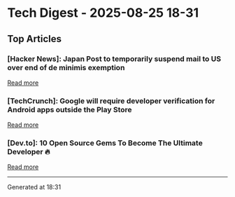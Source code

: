 # Tech Digest - 2025-08-25 18-31

## Top Articles

### [Hacker News]: Japan Post to temporarily suspend mail to US over end of de minimis exemption
[Read more](https://www.post.japanpost.jp/int/information/2025/0825_01_en.html)

### [TechCrunch]: Google will require developer verification for Android apps outside the Play Store
[Read more](https://techcrunch.com/2025/08/25/google-will-require-developer-verification-for-android-apps-outside-the-play-store/)

### [Dev.to]: 10 Open Source Gems To Become The Ultimate Developer 🔥
[Read more](https://dev.to/anthonymax/10-open-source-gems-to-become-the-ultimate-developer-dkk)


---
Generated at 18:31
